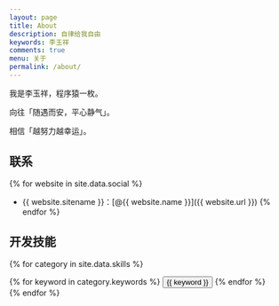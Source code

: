 ```yaml
---
layout: page
title: About
description: 自律给我自由
keywords: 李玉祥
comments: true
menu: 关于
permalink: /about/
---
```


我是李玉祥，程序猿一枚。

向往「随遇而安，平心静气」。

相信「越努力越幸运」。

## 联系

{% for website in site.data.social %}
* {{ website.sitename }}：[@{{ website.name }}]({{ website.url }})
{% endfor %}

## 开发技能

{% for category in site.data.skills %}
<div class="btn-inline">
{% for keyword in category.keywords %}
<button class="btn btn-outline" type="button">{{ keyword }}</button>
{% endfor %}
</div>
{% endfor %}
